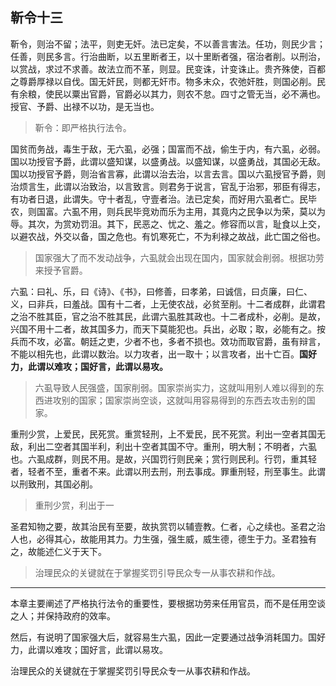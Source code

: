 ## 靳令十三



靳令，则治不留；法平，则吏无奸。法已定矣，不以善言害法。任功，则民少言；任善，则民多言。行治曲断，以五里断者王，以十里断者强，宿治者削。以刑治，以赏战，求过不求善。故法立而不革，则显。民变诛，计变诛止。贵齐殊使，百都之尊爵厚禄以自伐。国无奸民，则都无奸市。物多末众，农弛奸胜，则国必削。民有余粮，使民以粟出官爵，官爵必以其力，则农不怠。四寸之管无当，必不满也。授官、予爵、出禄不以功，是无当也。

> 靳令：即严格执行法令。
>
> 

国贫而务战，毒生于敌，无六虱，必强；国富而不战，偷生于内，有六虱，必弱。国以功授官予爵，此谓以盛知谋，以盛勇战。以盛知谋，以盛勇战，其国必无敌。国以功授官予爵，则治省言寡，此谓以治去治，以言去言。国以六虱授官予爵，则治烦言生，此谓以治致治，以言致言。则君务于说言，官乱于治邪，邪臣有得志，有功者日退，此谓失。守十者乱，守壹者治。法已定矣，而好用六虱者亡。民毕农，则国富。六虱不用，则兵民毕竞劝而乐为主用，其竟内之民争以为荣，莫以为辱。其次，为赏劝罚沮。其下，民恶之、忧之、羞之。修容而以言，耻食以上交，以避农战，外交以备，国之危也。有饥寒死亡，不为利禄之故战，此亡国之俗也。

> 国家强大了而不发动战争，六虱就会出现在国内，国家就会削弱。根据功劳来授予官爵。

六虱：曰礼、乐，曰《诗》、《书》，曰修善，曰孝弟，曰诚信，曰贞廉，曰仁、义，曰非兵，曰羞战。国有十二者，上无使农战，必贫至削。十二者成群，此谓君之治不胜其臣，官之治不胜其民，此谓六虱胜其政也。十二者成朴，必削。是故，兴国不用十二者，故其国多力，而天下莫能犯也。兵出，必取；取，必能有之。按兵而不攻，必富。朝廷之吏，少者不也，多者不损也。效功而取官爵，虽有辩言，不能以相先也，此谓以数治。以力攻者，出一取十；以言攻者，出十亡百。**国好力，此谓以难攻；国好言，此谓以易攻。**

> 六虱导致人民强盛，国家削弱。国家崇尚实力，这就叫用别人难以得到的东西进攻别的国家；国家崇尚空谈，这就叫用容易得到的东西去攻击别的国家。

重刑少赏，上爱民，民死赏。重赏轻刑，上不爱民，民不死赏。利出一空者其国无敌，利出二空者其国半利，利出十空者其国不守。重刑，明大制；不明者，六虱也。六虱成群，则民不用。是故，兴国罚行则民亲；赏行则民利。行罚，重其轻者，轻者不至，重者不来。此谓以刑去刑，刑去事成。罪重刑轻，刑至事生。此谓以刑致刑，其国必削。

> 重刑少赏，利出于一

圣君知物之要，故其治民有至要，故执赏罚以辅壹教。仁者，心之续也。圣君之治人也，必得其心，故能用其力。力生强，强生威，威生德，德生于力。圣君独有之，故能述仁义于天下。

> 治理民众的关键就在于掌握奖罚引导民众专一从事农耕和作战。

---

本章主要阐述了严格执行法令的重要性，要根据功劳来任用官员，而不是任用空谈之人；并保持政府的效率。

然后，有说明了国家强大后，就容易生六虱，因此一定要通过战争消耗国力。国好力，此谓以难攻；国好言，此谓以易攻。

治理民众的关键就在于掌握奖罚引导民众专一从事农耕和作战。

